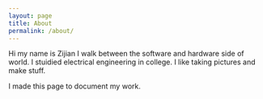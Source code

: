 ```yaml
---
layout: page
title: About
permalink: /about/
---
```


Hi my name is Zijian I walk between the software and hardware side of world. I stuidied electrical engineering in college. I like taking pictures and make stuff. 

I made this page to document my work. 
